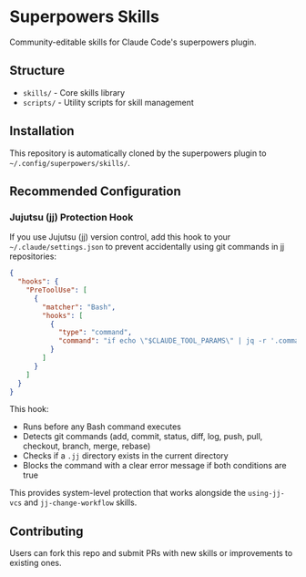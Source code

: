 # Superpowers Skills

Community-editable skills for Claude Code's superpowers plugin.

## Structure

- `skills/` - Core skills library
- `scripts/` - Utility scripts for skill management

## Installation

This repository is automatically cloned by the superpowers plugin to `~/.config/superpowers/skills/`.

## Recommended Configuration

### Jujutsu (jj) Protection Hook

If you use Jujutsu (jj) version control, add this hook to your `~/.claude/settings.json` to prevent accidentally using git commands in jj repositories:

```json
{
  "hooks": {
    "PreToolUse": [
      {
        "matcher": "Bash",
        "hooks": [
          {
            "type": "command",
            "command": "if echo \"$CLAUDE_TOOL_PARAMS\" | jq -r '.command // empty' | grep -qE '^git (add|commit|status|diff|log|push|pull|checkout|branch|merge|rebase)'; then if [ -d .jj ]; then echo '⚠️  BLOCKED: .jj directory detected. This is a jj repository. Use jj commands instead of git.' >&2; exit 1; fi; fi"
          }
        ]
      }
    ]
  }
}
```

This hook:
- Runs before any Bash command executes
- Detects git commands (add, commit, status, diff, log, push, pull, checkout, branch, merge, rebase)
- Checks if a `.jj` directory exists in the current directory
- Blocks the command with a clear error message if both conditions are true

This provides system-level protection that works alongside the `using-jj-vcs` and `jj-change-workflow` skills.

## Contributing

Users can fork this repo and submit PRs with new skills or improvements to existing ones.
